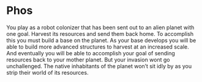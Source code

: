 # Phos

You play as a robot colonizer that has been sent out to an alien planet with one goal. Harvest its resources and send them back home. To accomplish this you must build a base on the planet. As your base develops you will be able to build more advanced structures to harvest at an increased scale. And eventually you will be able to accomplish your goal of sending resources back to your mother planet. But your invasion wont go unchallenged. The native inhabitants of the planet won’t sit idly by as you strip their world of its resources.